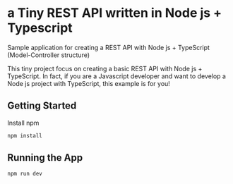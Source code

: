 # a Tiny REST API written in Node js + Typescript
Sample application for creating a REST API with Node js + TypeScript (Model-Controller structure)

This tiny project focus on creating a basic REST API with Node js + TypeScript.
In fact, if you are a Javascript developer and want to develop a Node js project with TypeScript, this example is for you!

## Getting Started

Install npm

```bash
npm install
```

## Running the App

```bash
npm run dev
```
